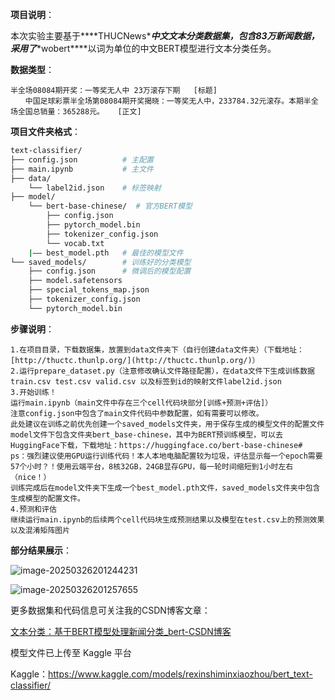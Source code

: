 **项目说明**：

本次实验主要基于***\*THUCNews\****中文文本分类数据集，包含83万新闻数据，采用了***\*wobert\****以词为单位的中文BERT模型进行文本分类任务。

**数据类型**：

```
半全场08084期开奖：一等奖无人中 23万滚存下期   [标题]
　　中国足球彩票半全场第08084期开奖揭晓：一等奖无人中，233784.32元滚存。本期半全场全国总销量：365288元。   [正文]
```

**项目文件夹格式**：

```bash
text-classifier/
├── config.json          # 主配置
├── main.ipynb           # 主文件
├── data/
    └── label2id.json    # 标签映射
├── model/
    └── bert-base-chinese/  # 官方BERT模型
        ├── config.json
        ├── pytorch_model.bin
        ├── tokenizer_config.json
        └── vocab.txt
    |—— best_model.pth   # 最佳的模型文件
└── saved_models/        # 训练好的分类模型
    ├── config.json      # 微调后的模型配置
    ├── model.safetensors
    ├── special_tokens_map.json
    ├── tokenizer_config.json
    └── pytorch_model.bin
```

**步骤说明**：

```
1.在项目目录，下载数据集，放置到data文件夹下（自行创建data文件夹）（下载地址：[http://thuctc.thunlp.org/](http://thuctc.thunlp.org/)）
2.运行prepare_dataset.py（注意修改确认文件路径配置），在data文件下生成训练数据train.csv test.csv valid.csv 以及标签到id的映射文件label2id.json
3.开始训练！
运行main.ipynb（main文件中存在三个cell代码块部分[训练+预测+评估]）
注意config.json中包含了main文件代码中参数配置，如有需要可以修改。
此处建议在训练之前优先创建一个saved_models文件夹，用于保存生成的模型文件的配置文件
model文件下包含文件夹bert_base-chinese，其中为BERT预训练模型，可以去HuggingFace下载，下载地址：https://huggingface.co/bert-base-chinese#
ps：强烈建议使用GPU运行训练代码！本人本地电脑配置较为垃圾，评估显示每一个epoch需要57个小时？！使用云端平台，8核32GB，24GB显存GPU，每一轮时间缩短到1小时左右（nice！）
训练完成后在model文件夹下生成一个best_model.pth文件，saved_models文件夹中包含生成模型的配置文件。
4.预测和评估
继续运行main.ipynb的后续两个cell代码块生成预测结果以及模型在test.csv上的预测效果以及混淆矩阵图片
```

**部分结果展示**：

![image-20250326201244231](C:\Users\Administrator\AppData\Roaming\Typora\typora-user-images\image-20250326201244231.png)

![image-20250326201257655](C:\Users\Administrator\AppData\Roaming\Typora\typora-user-images\image-20250326201257655.png)

更多数据集和代码信息可关注我的CSDN博客文章：

[文本分类：基于BERT模型处理新闻分类_bert-CSDN博客](https://blog.csdn.net/soejjdiwjssundo/article/details/146542047?spm=1001.2014.3001.5501)

模型文件已上传至 Kaggle 平台

Kaggle：https://www.kaggle.com/models/rexinshiminxiaozhou/bert_text-classifier/

